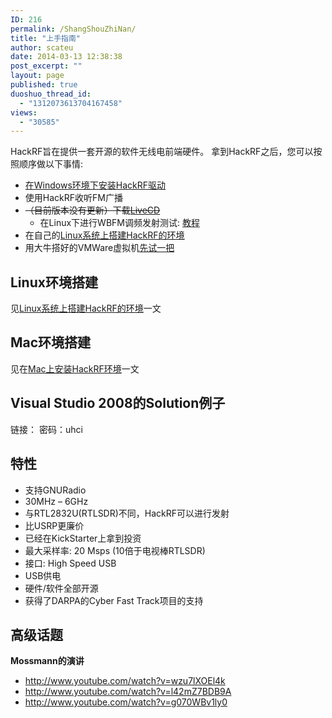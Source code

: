 ```yaml
---
ID: 216
permalink: /ShangShouZhiNan/
title: "上手指南"
author: scateu
date: 2014-03-13 12:38:38
post_excerpt: ""
layout: page
published: true
duoshuo_thread_id:
  - "1312073613704167458"
views:
  - "30585"
---
```

HackRF旨在提供一套开源的软件无线电前端硬件。 拿到HackRF之后，您可以按照顺序做以下事情:
<ul>
	<li><a href="/2013/12/30/%E5%9C%A8windows%E7%8E%AF%E5%A2%83%E4%B8%8B%E5%AE%89%E8%A3%85hackrf%E9%A9%B1%E5%8A%A8">在Windows环境下安装HackRF驱动</a></li>
	<li>使用HackRF收听FM广播</li>
	<li><del>（目前版本没有更新）下载<a href="/下载">LiveCD</a></del>
<ul>
	<li>在Linux下进行WBFM调频发射测试: <a href="/2014/01/03/wbfm发射">教程</a></li>
</ul>
</li>
	<li>在自己的<a href="/2013/12/30/linux%E7%B3%BB%E7%BB%9F%E4%B8%8A%E6%90%AD%E5%BB%BAhackrf%E7%8E%AF%E5%A2%83">Linux系统上搭建HackRF的环境</a></li>
	<li>用大牛搭好的VMWare虚拟机<a href="/2014/03/%E6%B5%8B%E8%AF%95hackrf-one%E7%9A%84ubuntu%E9%95%9C%E5%83%8F">先试一把</a></li>
</ul>
<h2>Linux环境搭建</h2>
见<a href="/2013/12/30/linux%E7%B3%BB%E7%BB%9F%E4%B8%8A%E6%90%AD%E5%BB%BAhackrf%E7%8E%AF%E5%A2%83">Linux系统上搭建HackRF的环境</a>一文
<h2>Mac环境搭建</h2>
见在<a title="在Mac上安装HackRF环境" href="/2014/04/18/mac-install-hackrf">Mac上安装HackRF环境</a>一文
<h2>Visual Studio 2008的Solution例子</h2>
链接：<http://pan.baidu.com/s/1mgqPpK8> 密码：uhci
<h2>特性</h2>
<ul>
	<li>支持GNURadio</li>
	<li>30MHz – 6GHz</li>
	<li>与RTL2832U(RTLSDR)不同，HackRF可以进行发射</li>
	<li>比USRP更廉价</li>
	<li>已经在KickStarter上拿到投资</li>
	<li>最大采样率: 20 Msps (10倍于电视棒RTLSDR)</li>
	<li>接口: High Speed USB</li>
	<li>USB供电</li>
	<li>硬件/软件全部开源</li>
	<li>获得了DARPA的Cyber Fast Track项目的支持</li>
</ul>

## 高级话题

**Mossmann的演讲**

 - <http://www.youtube.com/watch?v=wzu7lXOEl4k>
 - <http://www.youtube.com/watch?v=l42mZ7BDB9A>
 - <http://www.youtube.com/watch?v=g070WBv1ly0>

